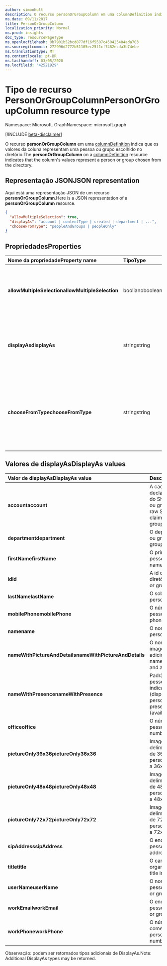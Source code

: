 ```yaml
---
author: simonhult
description: O recurso personOrGroupColumn em uma columnDefinition indica que os valores da coluna representam uma pessoa ou grupo escolhido no diretório.
ms.date: 09/11/2017
title: PersonOrGroupColumn
localization_priority: Normal
ms.prod: insights
doc_type: resourcePageType
ms.openlocfilehash: 9b7901b52bcd877df16f5507c450425484ada703
ms.sourcegitcommit: 272996d2772b51105ec25f1cf7482ecda3b74ebe
ms.translationtype: MT
ms.contentlocale: pt-BR
ms.lasthandoff: 03/05/2020
ms.locfileid: "42521929"
---
```

# <a name="personorgroupcolumn-resource-type"></a><span data-ttu-id="23b02-103">Tipo de recurso PersonOrGroupColumn</span><span class="sxs-lookup"><span data-stu-id="23b02-103">PersonOrGroupColumn resource type</span></span>

<span data-ttu-id="23b02-104">Namespace: Microsoft. Graph</span><span class="sxs-lookup"><span data-stu-id="23b02-104">Namespace: microsoft.graph</span></span>

[!INCLUDE [beta-disclaimer](../../includes/beta-disclaimer.md)]

<span data-ttu-id="23b02-105">O recurso **personOrGroupColumn** em uma [columnDefinition](columndefinition.md) indica que os valores da coluna representam uma pessoa ou grupo escolhido no diretório.</span><span class="sxs-lookup"><span data-stu-id="23b02-105">The **personOrGroupColumn** on a [columnDefinition](columndefinition.md) resource indicates that the column's values represent a person or group chosen from the directory.</span></span>

## <a name="json-representation"></a><span data-ttu-id="23b02-106">Representação JSON</span><span class="sxs-lookup"><span data-stu-id="23b02-106">JSON representation</span></span>

<span data-ttu-id="23b02-107">Aqui está uma representação JSON de um recurso **personOrGroupColumn**.</span><span class="sxs-lookup"><span data-stu-id="23b02-107">Here is a JSON representation of a **personOrGroupColumn** resource.</span></span>
<!-- { "blockType": "resource", "@type": "microsoft.graph.personOrGroupColumn", "@property.aka": "chooseFromType=format" } -->

```json
{
  "allowMultipleSelection": true,
  "displayAs": "account | contentType | created | department | ...",
  "chooseFromType": "peopleAndGroups | peopleOnly"
}
```

## <a name="properties"></a><span data-ttu-id="23b02-108">Propriedades</span><span class="sxs-lookup"><span data-stu-id="23b02-108">Properties</span></span>

| <span data-ttu-id="23b02-109">Nome da propriedade</span><span class="sxs-lookup"><span data-stu-id="23b02-109">Property name</span></span>              | <span data-ttu-id="23b02-110">Tipo</span><span class="sxs-lookup"><span data-stu-id="23b02-110">Type</span></span>    | <span data-ttu-id="23b02-111">Descrição</span><span class="sxs-lookup"><span data-stu-id="23b02-111">Description</span></span>
|:---------------------------|:--------|:--------------------------------------
| <span data-ttu-id="23b02-112">**allowMultipleSelection**</span><span class="sxs-lookup"><span data-stu-id="23b02-112">**allowMultipleSelection**</span></span> | <span data-ttu-id="23b02-113">booliano</span><span class="sxs-lookup"><span data-stu-id="23b02-113">boolean</span></span> | <span data-ttu-id="23b02-114">Indica se vários valores podem ser selecionados da origem.</span><span class="sxs-lookup"><span data-stu-id="23b02-114">Indicates whether multiple values can be selected from the source.</span></span>
| <span data-ttu-id="23b02-115">**displayAs**</span><span class="sxs-lookup"><span data-stu-id="23b02-115">**displayAs**</span></span>              | <span data-ttu-id="23b02-116">string</span><span class="sxs-lookup"><span data-stu-id="23b02-116">string</span></span>  | <span data-ttu-id="23b02-117">Como exibir as informações sobre a pessoa ou grupo escolhido.</span><span class="sxs-lookup"><span data-stu-id="23b02-117">How to display the information about the person or group chosen.</span></span> <span data-ttu-id="23b02-118">Veja a seguir.</span><span class="sxs-lookup"><span data-stu-id="23b02-118">See below.</span></span>
| <span data-ttu-id="23b02-119">**chooseFromType**</span><span class="sxs-lookup"><span data-stu-id="23b02-119">**chooseFromType**</span></span>         | <span data-ttu-id="23b02-120">string</span><span class="sxs-lookup"><span data-stu-id="23b02-120">string</span></span>  | <span data-ttu-id="23b02-121">Se permite somente a seleção de pessoas, ou de pessoas e grupos.</span><span class="sxs-lookup"><span data-stu-id="23b02-121">Whether to allow selection of people only, or people and groups.</span></span> <span data-ttu-id="23b02-122">Deve ser `peopleAndGroups` ou `peopleOnly`.</span><span class="sxs-lookup"><span data-stu-id="23b02-122">Must be one of `peopleAndGroups` or `peopleOnly`.</span></span>

## <a name="displayas-values"></a><span data-ttu-id="23b02-123">Valores de displayAs</span><span class="sxs-lookup"><span data-stu-id="23b02-123">DisplayAs values</span></span>

| <span data-ttu-id="23b02-124">Valor de displayAs</span><span class="sxs-lookup"><span data-stu-id="23b02-124">DisplayAs value</span></span>               | <span data-ttu-id="23b02-125">Descrição</span><span class="sxs-lookup"><span data-stu-id="23b02-125">Description</span></span>
|:------------------------------|:-----------------------
| <span data-ttu-id="23b02-126">**account**</span><span class="sxs-lookup"><span data-stu-id="23b02-126">**account**</span></span>                   | <span data-ttu-id="23b02-127">A cadeia de caracteres de declaração codificada bruta do SharePoint para a pessoa ou grupo (por exemplo.</span><span class="sxs-lookup"><span data-stu-id="23b02-127">The raw SharePoint encoded claim string for the person or group (eg.</span></span> <span data-ttu-id="23b02-128">i:0#.f</span><span class="sxs-lookup"><span data-stu-id="23b02-128">i:0#.f</span></span>|<span data-ttu-id="23b02-129">membership</span><span class="sxs-lookup"><span data-stu-id="23b02-129">membership</span></span>|<span data-ttu-id="23b02-130">jane@contoso.com).</span><span class="sxs-lookup"><span data-stu-id="23b02-130">jane@contoso.com).</span></span>
| <span data-ttu-id="23b02-131">**department**</span><span class="sxs-lookup"><span data-stu-id="23b02-131">**department**</span></span>                | <span data-ttu-id="23b02-132">O departamento da pessoa ou grupo.</span><span class="sxs-lookup"><span data-stu-id="23b02-132">The person or group's department.</span></span>
| <span data-ttu-id="23b02-133">**firstName**</span><span class="sxs-lookup"><span data-stu-id="23b02-133">**firstName**</span></span>                 | <span data-ttu-id="23b02-134">O primeiro nome da pessoa.</span><span class="sxs-lookup"><span data-stu-id="23b02-134">The person's first name.</span></span>
| <span data-ttu-id="23b02-135">**id**</span><span class="sxs-lookup"><span data-stu-id="23b02-135">**id**</span></span>                        | <span data-ttu-id="23b02-136">A id da pessoa ou grupo no diretório.</span><span class="sxs-lookup"><span data-stu-id="23b02-136">The id of the person or group in the directory.</span></span>
| <span data-ttu-id="23b02-137">**lastName**</span><span class="sxs-lookup"><span data-stu-id="23b02-137">**lastName**</span></span>                  | <span data-ttu-id="23b02-138">O sobrenome da pessoa.</span><span class="sxs-lookup"><span data-stu-id="23b02-138">The person's last name.</span></span>
| <span data-ttu-id="23b02-139">**mobilePhone**</span><span class="sxs-lookup"><span data-stu-id="23b02-139">**mobilePhone**</span></span>               | <span data-ttu-id="23b02-140">O número de celular da pessoa.</span><span class="sxs-lookup"><span data-stu-id="23b02-140">The person's mobile phone number.</span></span>
| <span data-ttu-id="23b02-141">**name**</span><span class="sxs-lookup"><span data-stu-id="23b02-141">**name**</span></span>                      | <span data-ttu-id="23b02-142">O nome da pessoa.</span><span class="sxs-lookup"><span data-stu-id="23b02-142">The person's name.</span></span>
| <span data-ttu-id="23b02-143">**nameWithPictureAndDetails**</span><span class="sxs-lookup"><span data-stu-id="23b02-143">**nameWithPictureAndDetails**</span></span> | <span data-ttu-id="23b02-144">O nome da pessoa com sua imagem e detalhes adicionais.</span><span class="sxs-lookup"><span data-stu-id="23b02-144">The person's name along with their picture and additional details.</span></span>
| <span data-ttu-id="23b02-145">**nameWithPresence**</span><span class="sxs-lookup"><span data-stu-id="23b02-145">**nameWithPresence**</span></span>          | <span data-ttu-id="23b02-146">Padrão.</span><span class="sxs-lookup"><span data-stu-id="23b02-146">Default.</span></span> <span data-ttu-id="23b02-147">O nome da pessoa com um ícone indicador de presença (disponível/ocupado/etc.)</span><span class="sxs-lookup"><span data-stu-id="23b02-147">The person's name with a presence indicator icon (available/busy/etc.)</span></span>
| <span data-ttu-id="23b02-148">**office**</span><span class="sxs-lookup"><span data-stu-id="23b02-148">**office**</span></span>                    | <span data-ttu-id="23b02-149">O número comercial da pessoa.</span><span class="sxs-lookup"><span data-stu-id="23b02-149">The person's office number.</span></span>
| <span data-ttu-id="23b02-150">**pictureOnly36x36**</span><span class="sxs-lookup"><span data-stu-id="23b02-150">**pictureOnly36x36**</span></span>          | <span data-ttu-id="23b02-151">Imagem da pessoa, delimitada por um quadrado de 36 x 36 pixels.</span><span class="sxs-lookup"><span data-stu-id="23b02-151">The person's picture, bounded by a 36x36 px square.</span></span>
| <span data-ttu-id="23b02-152">**pictureOnly48x48**</span><span class="sxs-lookup"><span data-stu-id="23b02-152">**pictureOnly48x48**</span></span>          | <span data-ttu-id="23b02-153">Imagem da pessoa, delimitada por um quadrado de 48 x 48 pixels.</span><span class="sxs-lookup"><span data-stu-id="23b02-153">The person's picture, bounded by a 48x48 px square.</span></span>
| <span data-ttu-id="23b02-154">**pictureOnly72x72**</span><span class="sxs-lookup"><span data-stu-id="23b02-154">**pictureOnly72x72**</span></span>          | <span data-ttu-id="23b02-155">Imagem da pessoa, delimitada por um quadrado de 72 x 72 pixels.</span><span class="sxs-lookup"><span data-stu-id="23b02-155">The person's picture, bounded by a 72x72 px square.</span></span>
| <span data-ttu-id="23b02-156">**sipAddress**</span><span class="sxs-lookup"><span data-stu-id="23b02-156">**sipAddress**</span></span>                | <span data-ttu-id="23b02-157">O endereço sip da pessoa.</span><span class="sxs-lookup"><span data-stu-id="23b02-157">The person's sip address.</span></span>
| <span data-ttu-id="23b02-158">**title**</span><span class="sxs-lookup"><span data-stu-id="23b02-158">**title**</span></span>                     | <span data-ttu-id="23b02-159">O cargo da pessoa na organização.</span><span class="sxs-lookup"><span data-stu-id="23b02-159">The person's title in the organization.</span></span>
| <span data-ttu-id="23b02-160">**userName**</span><span class="sxs-lookup"><span data-stu-id="23b02-160">**userName**</span></span>                  | <span data-ttu-id="23b02-161">O nome de usuário da pessoa ou grupo.</span><span class="sxs-lookup"><span data-stu-id="23b02-161">The person or group's user name.</span></span>
| <span data-ttu-id="23b02-162">**workEmail**</span><span class="sxs-lookup"><span data-stu-id="23b02-162">**workEmail**</span></span>                 | <span data-ttu-id="23b02-163">O endereço de email da pessoa ou grupo.</span><span class="sxs-lookup"><span data-stu-id="23b02-163">The person or group's email address.</span></span>
| <span data-ttu-id="23b02-164">**workPhone**</span><span class="sxs-lookup"><span data-stu-id="23b02-164">**workPhone**</span></span>                 | <span data-ttu-id="23b02-165">O número de telefone comercial da pessoa.</span><span class="sxs-lookup"><span data-stu-id="23b02-165">The person's work phone number.</span></span>

<span data-ttu-id="23b02-166">Observação: podem ser retornados tipos adicionais de DisplayAs.</span><span class="sxs-lookup"><span data-stu-id="23b02-166">Note: Additional DisplayAs types may be returned.</span></span>

<!--
{
  "type": "#page.annotation",
  "description": "",
  "keywords": "",
  "section": "documentation",
  "tocPath": "Resources/PersonOrGroupColumn",
  "suppressions": []
}
-->
